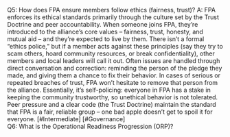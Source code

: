 Q5: How does FPA ensure members follow ethics (fairness, trust)?
A: FPA enforces its ethical standards primarily through the culture set by the Trust Doctrine and peer accountability. When someone joins FPA, they’re introduced to the alliance’s core values – fairness, trust, honesty, and mutual aid – and they’re expected to live by them. There isn’t a formal “ethics police,” but if a member acts against these principles (say they try to scam others, hoard community resources, or break confidentiality), other members and local leaders will call it out. Often issues are handled through direct conversation and correction: reminding the person of the pledge they made, and giving them a chance to fix their behavior. In cases of serious or repeated breaches of trust, FPA won’t hesitate to remove that person from the alliance. Essentially, it’s self-policing: everyone in FPA has a stake in keeping the community trustworthy, so unethical behavior is not tolerated. Peer pressure and a clear code (the Trust Doctrine) maintain the standard that FPA is a fair, reliable group – one bad apple doesn’t get to spoil it for everyone. [#Intermediate] [#Governance]  
Q6: What is the Operational Readiness Progression (ORP)?